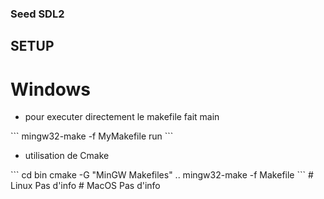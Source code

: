 ### Seed SDL2 
## SETUP
# Windows
<ul>
    <li>pour executer directement le makefile fait main</li>
</ul>
```
mingw32-make -f MyMakefile run
```
<ul>
    <li>utilisation de Cmake</li>
</ul>
```
cd bin
cmake -G "MinGW Makefiles" ..
mingw32-make -f Makefile
```
# Linux
Pas d'info
# MacOS
Pas d'info
